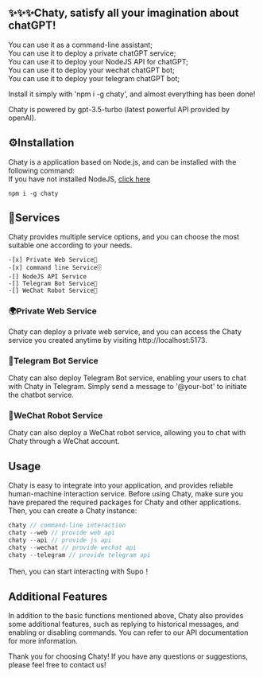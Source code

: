 ## ✨✨✨Chaty, satisfy all your imagination about chatGPT!  
You can use it as a command-line assistant;  
You can use it to deploy a private chatGPT service;  
You can use it to deploy your NodeJS API for chatGPT;  
You can use it to deploy your wechat chatGPT bot;  
You can use it to deploy your telegram chatGPT bot;

Install it simply with 'npm i -g chaty', and almost everything has been done!

Chaty is powered by gpt-3.5-turbo (latest powerful API provided by openAI).

## ⚙️Installation

Chaty is a application based on Node.js, and can be installed with the following command:  
If you have not installed NodeJS, [click here](https://nodejs.org/)
```
npm i -g chaty
```

## 🚀Services

Chaty provides multiple service options, and you can choose the most suitable one according to your needs.
```
-[x] Private Web Service🚀  
-[x] command line Service🗄️  
-[] NodeJS API Service 
-[] Telegram Bot Service🤖  
-[] WeChat Robot Service💬   
```
### 🌍Private Web Service


Chaty can deploy a private web service, and you can access the Chaty service you created anytime by visiting http://localhost:5173.

### 🤖Telegram Bot Service

Chaty can also deploy Telegram Bot service, enabling your users to chat with Chaty in Telegram. Simply send a message to '@your-bot' to initiate the chatbot service.

### 💬WeChat Robot Service


Chaty can also deploy a WeChat robot service, allowing you to chat with Chaty through a WeChat account.

## Usage

Chaty is easy to integrate into your application, and provides reliable human-machine interaction service. Before using Chaty, make sure you have prepared the required packages for Chaty and other applications. Then, you can create a Chaty instance:

```javascript
chaty // command-line interaction  
chaty --web // provide web api
chaty --api // provide js api
chaty --wechat // provide wechat api
chaty --telegram // provide telegram api
```

Then, you can start interacting with Supo！
## Additional Features

In addition to the basic functions mentioned above, Chaty also provides some additional features, such as replying to historical messages, and enabling or disabling commands. You can refer to our API documentation for more information.

Thank you for choosing Chaty! If you have any questions or suggestions, please feel free to contact us!